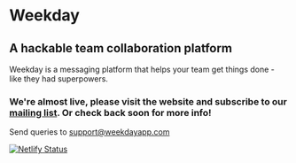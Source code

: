 # Weekday
## A hackable team collaboration platform
Weekday is a messaging platform that helps your team get things done - like they had superpowers.
### We're almost live, please visit the website and subscribe to our [mailing list](https://weekdayapp.com). Or check back soon for more info!

Send queries to [support@weekdayapp.com](mailto:support@weekdayapp.com?subject=Olla)

[![Netlify Status](https://api.netlify.com/api/v1/badges/b9f400af-9ba6-40a7-bbe6-2e2abc6c7b05/deploy-status)](https://app.netlify.com/sites/modest-shannon-3debdc/deploys)
